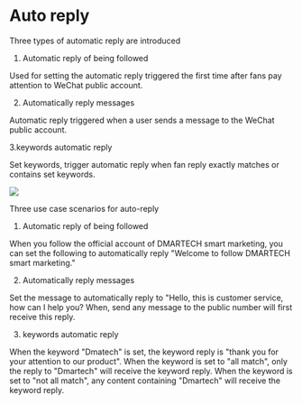 # Auto reply

Three types of automatic reply are introduced

1. Automatic reply of being followed

Used for setting the automatic reply triggered the first time after fans pay attention to WeChat public account.

2. Automatically reply messages

Automatic reply triggered when a user sends a message to the WeChat public account.

3.keywords automatic reply

Set keywords, trigger automatic reply when fan reply exactly matches or contains set keywords.

![](../.gitbook/assets/image%20%2852%29.gif)

Three use case scenarios for auto-reply

1. Automatic reply of being followed

When you follow the official account of DMARTECH smart marketing, you can set the following to automatically reply "Welcome to follow DMARTECH smart marketing."

2. Automatically reply messages

Set the message to automatically reply to "Hello, this is customer service, how can I help you? When, send any message to the public number will first receive this reply.

3. keywords automatic reply

When the keyword "Dmatech" is set, the keyword reply is "thank you for your attention to our product". When the keyword is set to "all match", only the reply to "Dmartech" will receive the keyword reply. When the keyword is set to "not all match", any content containing "Dmartech" will receive the keyword reply.

